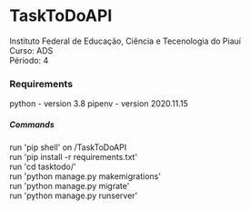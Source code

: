 # TaskToDoAPI
Instituto Federal de Educação, Ciência e Tecenologia do Piauí<br/>
Curso: ADS<br/>                Périodo: 4<br/>

### Requirements
python - version 3.8 
pipenv - version 2020.11.15

##### Commands
run 'pip shell' on /TaskToDoAPI <br/>
run 'pip install -r requirements.txt' <br/>
run 'cd tasktodo/' <br/>
run 'python manage.py makemigrations' <br/>
run 'python manage.py migrate' <br/>
run 'python manage.py runserver' <br/>


